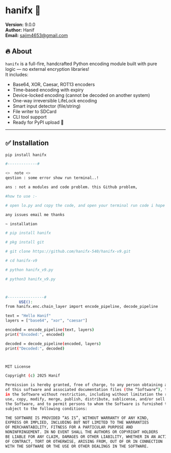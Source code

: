 # hanifx 🔐

**Version:** 9.0.0  
**Author:** Hanif  
**Email:** sajim4653@gmail.com  

## 🔥 About

`hanifx` is a full-fire, handcrafted Python encoding module built with pure logic — no external encryption libraries!  
It includes:

- Base64, XOR, Caesar, ROT13 encoders
- Time-based encoding with expiry
- Device-locked encoding (cannot be decoded on another system)
- One-way irreversible LifeLock encoding
- Smart input detector (file/string)
- File writer to SDCard
- CLI tool support
- Ready for PyPI upload 🚀

---

## ✅ Installation

```bash
pip install hanifx

#-------------#

<>  note <>
qestion : some error show run terminal..!

ans : not a modules and code problem. this Github problem,

#how to use :-

# open lo.py and copy the code, and open your terminal run code i hope Working

any issues email me thanks 

~ installation

# pip install hanifx 

# pkg install git 

# git clone https://github.com/hanifx-540/hanifx-v9.git

# cd hanifx-v9

# python hanifx_v9.py

# python3 hanifx_v9.py



#----------------#
      USE():
from hanifx.enc.chain_layer import encode_pipeline, decode_pipeline

text = "Hello Hanif"
layers = ["base64", "xor", "caesar"]

encoded = encode_pipeline(text, layers)
print("Encoded:", encoded)

decoded = decode_pipeline(encoded, layers)
print("Decoded:", decoded)



MIT License

Copyright (c) 2025 Hanif

Permission is hereby granted, free of charge, to any person obtaining a copy
of this software and associated documentation files (the “Software”), to deal
in the Software without restriction, including without limitation the rights to
use, copy, modify, merge, publish, distribute, sublicense, and/or sell copies of
the Software, and to permit persons to whom the Software is furnished to do so,
subject to the following conditions:

THE SOFTWARE IS PROVIDED “AS IS”, WITHOUT WARRANTY OF ANY KIND,
EXPRESS OR IMPLIED, INCLUDING BUT NOT LIMITED TO THE WARRANTIES
OF MERCHANTABILITY, FITNESS FOR A PARTICULAR PURPOSE AND
NONINFRINGEMENT. IN NO EVENT SHALL THE AUTHORS OR COPYRIGHT HOLDERS
BE LIABLE FOR ANY CLAIM, DAMAGES OR OTHER LIABILITY, WHETHER IN AN ACTION
OF CONTRACT, TORT OR OTHERWISE, ARISING FROM, OUT OF OR IN CONNECTION
WITH THE SOFTWARE OR THE USE OR OTHER DEALINGS IN THE SOFTWARE.
